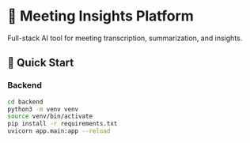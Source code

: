 # 🧠 Meeting Insights Platform

Full-stack AI tool for meeting transcription, summarization, and insights.

## 🚀 Quick Start

### Backend
```bash
cd backend
python3 -m venv venv
source venv/bin/activate
pip install -r requirements.txt
uvicorn app.main:app --reload
